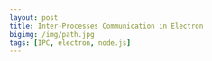 ```yaml
---
layout: post
title: Inter-Processes Communication in Electron
bigimg: /img/path.jpg
tags: [IPC, electron, node.js]
---
```


